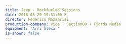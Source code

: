 ```yaml
---
title: Jeep - Rockfueled Sessions
date: 2018-05-29 19:31:00 Z
director: Federico Mazzarisi
production-company: Vice + Section80 + Fjords Media
equipment: 'Arri Alexa '
is-shown: false
---
```


